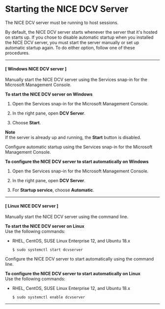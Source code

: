 # Starting the NICE DCV Server<a name="manage-start"></a>

The NICE DCV server must be running to host sessions\.

By default, the NICE DCV server starts whenever the server that it's hosted on starts up\. If you chose to disable automatic startup when you installed the NICE DCV server, you must start the server manually or set up automatic startup again\. To do either option, follow one of these procedures\.

------
#### [ Windows NICE DCV server ]

Manually start the NICE DCV server using the Services snap\-in for the Microsoft Management Console\.

**To start the NICE DCV server on Windows**

1. Open the Services snap\-in for the Microsoft Management Console\.

1. In the right pane, open **DCV Server**\.

1. Choose **Start**\.

**Note**  
If the server is already up and running, the **Start** button is disabled\.

Configure automatic startup using the Services snap\-in for the Microsoft Management Console\.

**To configure the NICE DCV server to start automatically on Windows**

1. Open the Services snap\-in for the Microsoft Management Console\.

1. In the right pane, open **DCV Server**\.

1. For **Startup service**, choose **Automatic**\.

------
#### [ Linux NICE DCV server ]

Manually start the NICE DCV server using the command line\.

**To start the NICE DCV server on Linux**  
Use the following commands:
+ RHEL, CentOS, SUSE Linux Enterprise 12, and Ubuntu 18\.x

  ```
  $ sudo systemctl start dcvserver
  ```

Configure the NICE DCV server to start automatically using the command line\.

**To configure the NICE DCV server to start automatically on Linux**  
Use the following commands:
+ RHEL, CentOS, SUSE Linux Enterprise 12, and Ubuntu 18\.x

  ```
  $ sudo systemctl enable dcvserver
  ```

------